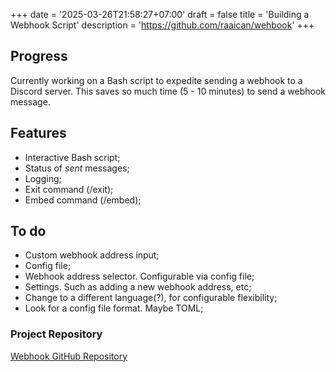 +++
date = '2025-03-26T21:58:27+07:00'
draft = false
title = 'Building a Webhook Script'
description = 'https://github.com/raaican/wehbook'
+++

## Progress

Currently working on a Bash script to expedite sending a webhook to a Discord server. This saves so much time (5 - 10 minutes) to send a webhook message.

## Features
- Interactive Bash script;
- Status of *sent* messages;
- Logging;
- Exit command (/exit);
- Embed command (/embed);

## To do
+ Custom webhook address input;
+ Config file;
+ Webhook address selector. Configurable via config file;
+ Settings. Such as adding a new webhook address, etc;
+ Change to a different language(?), for configurable flexibility;
+ Look for a config file format. Maybe TOML;

### Project Repository
[Webhook GitHub Repository](https://github.com/raaican/wehbook)
